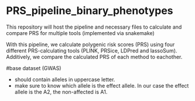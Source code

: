 # PRS_pipeline_binary_phenotypes
This repository will host the pipeline and necessary files to calculate and compare PRS for multiple tools  (implemented via snakemake)

With this pipeline, we calculate polygenic risk scores (PRS) using four different PRS-calculating tools (PLINK, PRSice, LDPred and lassoSum). Additively, we compare the calculated PRS of each method to eachother. 


#base dataset (GWAS)

- should contain alleles in uppercase letter. 
- make sure to know which allele is the effect allele. In our case the effect allele is the A2, the non-affected is A1. 



